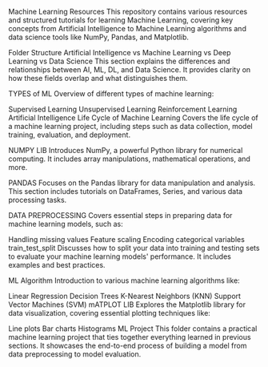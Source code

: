 Machine Learning Resources
This repository contains various resources and structured tutorials for learning Machine Learning, covering key concepts from Artificial Intelligence to Machine Learning algorithms and data science tools like NumPy, Pandas, and Matplotlib.

Folder Structure
Artificial Intelligence vs Machine Learning vs Deep Learning vs Data Science
This section explains the differences and relationships between AI, ML, DL, and Data Science. It provides clarity on how these fields overlap and what distinguishes them.

TYPES of ML
Overview of different types of machine learning:

Supervised Learning
Unsupervised Learning
Reinforcement Learning
Artificial Intelligence Life Cycle of Machine Learning
Covers the life cycle of a machine learning project, including steps such as data collection, model training, evaluation, and deployment.

NUMPY LIB
Introduces NumPy, a powerful Python library for numerical computing. It includes array manipulations, mathematical operations, and more.

PANDAS
Focuses on the Pandas library for data manipulation and analysis. This section includes tutorials on DataFrames, Series, and various data processing tasks.

DATA PREPROCESSING
Covers essential steps in preparing data for machine learning models, such as:

Handling missing values
Feature scaling
Encoding categorical variables
train_test_split
Discusses how to split your data into training and testing sets to evaluate your machine learning models' performance. It includes examples and best practices.

ML Algorithm
Introduction to various machine learning algorithms like:

Linear Regression
Decision Trees
K-Nearest Neighbors (KNN)
Support Vector Machines (SVM)
mATPLOT LIB
Explores the Matplotlib library for data visualization, covering essential plotting techniques like:

Line plots
Bar charts
Histograms
ML Project
This folder contains a practical machine learning project that ties together everything learned in previous sections. It showcases the end-to-end process of building a model from data preprocessing to model evaluation.